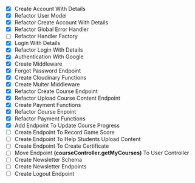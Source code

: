 - [x] Create Account With Details
- [x] Refactor User Model
- [x] Refactor Create Account With Details
- [x] Refactor Global Error Handler
- [ ] Refactor Handler Factory
- [x] Login With Details
- [x] Refactor Login With Details
- [x] Authentication With Google
- [x] Create Middleware
- [x] Forgot Password Endpoint
- [x] Create Cloudinary Functions
- [x] Create Multer Middleware
- [x] Refactor Create Course Endpoint
- [x] Refactor Upload Course Content Endpoint
- [x] Create Payment Functions
- [x] Refactor Course Enpoint
- [x] Refactor Payment Functions
- [x] Add Endpoint To Update Course Progress
- [ ] Create Endpoint To Record Game Score
- [ ] Create Endpoint To Help Students Upload Content
- [ ] Create Endpoint To Create Certificate
- [ ] Move Endpoint **(courseController.getMyCourses)** To User Controller
- [ ] Create Newsletter Schema
- [ ] Create Newsletter Endpoints
- [ ] Create Logout Endpoint